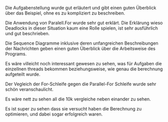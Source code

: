 Die Aufgabenstellung wurde gut erläutert und gibt einen guten Überblick über das Beispiel, ohne es zu kompliziert zu beschreiben.

Die Anwendung von Paralell.For wurde sehr gut erklärt. 
Die Erklärung wieso Deadlocks in dieser Situation kaum eine Rolle spielen, ist sehr ausführlich und gut beschrieben.

Die Sequence Diagramme inklusive deren unfangreichen Beschreibungen der Nachrichten geben einen guten Überblick über die Arbeitsweise des Programs. 

Es wäre villeicht noch interessant gewesen zu sehen, was für Aufgaben die einzellnen threads bekommen beziehungsweise, wie genau die berechnung aufgeteilt wurde.




Der Vegleich der For-Schleife gegen die Parallel-For Schleife wurde sehr schön veranschaulicht.

Es wäre nett zu sehen all die 10k vergleiche neben einander zu sehen.


Es ist super zu sehen dass sie versucht haben die Berechnung zu optimieren, und dabei sogar erfolgreich waren.